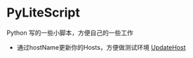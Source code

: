 # PyLiteScript
Python 写的一些小脚本，方便自己的一些工作

* 通过hostName更新你的Hosts，方便做测试环境 [UpdateHost](https://github.com/KeithMorning/PyLiteScript/tree/master/updateHost)
